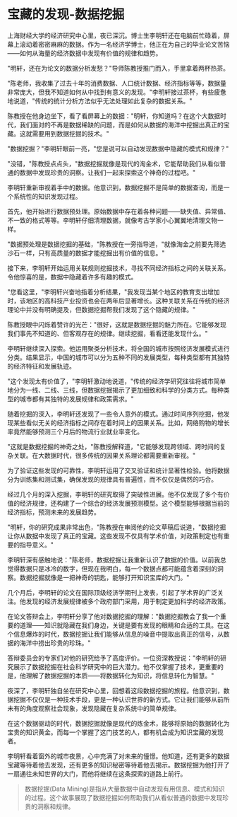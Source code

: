 # 宝藏的发现-数据挖掘

上海财经大学的经济研究中心里，夜已深沉。博士生李明轩还在电脑前忙碌着，屏幕上滚动着密密麻麻的数据。作为一名经济学博士，他正在为自己的毕业论文苦恼——如何从海量的经济数据中发现有价值的规律和趋势。

"明轩，还在为论文的数据分析发愁？"导师陈教授推门而入，手里拿着两杯热茶。

"陈老师，我收集了过去十年的消费数据、人口统计数据、经济指标等等，数据量非常庞大，但我不知道如何从中找到有意义的发现。"李明轩接过茶杯，有些疲惫地说道，"传统的统计分析方法似乎无法处理如此复杂的数据关系。"

陈教授在他身边坐下，看了看屏幕上的数据："明轩，你知道吗？在这个大数据时代，我们面对的不再是数据稀缺的问题，而是如何从数据的海洋中挖掘出真正的宝藏。这就需要用到数据挖掘的技术。"

"数据挖掘？"李明轩眼前一亮，"您是说可以自动发现数据中隐藏的模式和规律？"

"没错，"陈教授点点头，"数据挖掘就像是现代的淘金术，它能帮助我们从看似普通的数据中发现珍贵的洞察。让我们一起来探索这个神奇的过程吧。"

李明轩重新审视着手中的数据。他意识到，数据挖掘不是简单的数据查询，而是一个系统性的知识发现过程。

首先，他开始进行数据预处理。原始数据中存在着各种问题——缺失值、异常值、不一致的格式等等。李明轩仔细清理数据，就像考古学家小心翼翼地清理文物一样。

"数据预处理是数据挖掘的基础，"陈教授在一旁指导道，"就像淘金之前要先筛选沙石一样，只有高质量的数据才能挖掘出有价值的信息。"

接下来，李明轩开始运用关联规则挖掘技术，寻找不同经济指标之间的关联关系。令他惊喜的是，数据中隐藏着许多有趣的模式。

"您看这里，"李明轩兴奋地指着分析结果，"我发现当某个地区的教育支出增加时，该地区的高科技产业投资也会在两年后显著增长。这种关联关系在传统的经济理论中并没有明确提及，但数据挖掘帮我们发现了这个隐藏的规律。"

陈教授眼中闪烁着赞许的光芒："很好，这就是数据挖掘的魅力所在。它能够发现我们事先不知道的、但客观存在的规律。继续挖掘，看看还能发现什么。"

李明轩继续深入探索。他运用聚类分析技术，将全国的城市按照经济发展模式进行分类。结果显示，中国的城市可以分为五种不同的发展类型，每种类型都有其独特的经济特征和发展轨迹。

"这个发现太有价值了，"李明轩激动地说道，"传统的经济学研究往往将城市简单地分为一线、二线、三线，但数据挖掘揭示了更加细致和科学的分类方式。每种类型的城市都有其独特的发展规律和政策需求。"

随着挖掘的深入，李明轩还发现了一些令人意外的模式。通过时间序列挖掘，他发现某些看似无关的经济指标之间存在着时间上的因果关系。比如，网络购物的增长率竟然能够预测三个月后的物流行业就业率变化。

"这就是数据挖掘的神奇之处，"陈教授解释道，"它能够发现跨领域、跨时间的复杂关联。在大数据时代，很多传统的因果关系理论都需要重新审视。"

为了验证这些发现的可靠性，李明轩运用了交叉验证和统计显著性检验。他将数据分为训练集和测试集，确保发现的规律具有普遍性，而不仅仅是偶然的巧合。

经过几个月的深入挖掘，李明轩的研究取得了突破性进展。他不仅发现了多个有价值的经济规律，还构建了一个综合的经济发展预测模型。这个模型能够根据当前的经济指标，预测未来的发展趋势。

"明轩，你的研究成果非常出色，"陈教授在审阅他的论文草稿后说道，"数据挖掘让你从数据中发现了真正的宝藏。这些发现不仅具有学术价值，对政策制定也有重要的指导意义。"

李明轩深有感触地说："陈老师，数据挖掘让我重新认识了数据的价值。以前我总觉得数据只是冰冷的数字，但现在我明白，每一个数据点都可能蕴含着深刻的洞察。数据挖掘就像是一把神奇的钥匙，能够打开知识宝库的大门。"

几个月后，李明轩的论文在国际顶级经济学期刊上发表，引起了学术界的广泛关注。他发现的经济发展规律被多个政府部门采用，用于制定更加科学的经济政策。

在论文答辩会上，李明轩分享了他对数据挖掘的理解："数据挖掘教会了我一个重要的道理——知识就隐藏在我们身边，关键是要有发现的眼睛和合适的工具。在这个信息爆炸的时代，数据挖掘让我们能够从信息的噪音中提取出真正的信号，从数据的海洋中捞出珍贵的珍珠。"

答辩委员会的专家们对他的研究给予了高度评价。一位资深教授说："李明轩的研究展示了数据挖掘在社会科学研究中的巨大潜力。他不仅掌握了技术，更重要的是，他理解了数据挖掘的本质——将数据转化为知识，将信息转化为智慧。"

夜深了，李明轩独自坐在研究中心里，回想着这段数据挖掘的旅程。他意识到，数据挖掘不仅仅是一种技术手段，更是一种认识世界的新方式。它让我们能够从前所未有的角度观察社会现象，发现隐藏在复杂系统中的简单规律。

在这个数据驱动的时代，数据挖掘就像是现代的炼金术，能够将原始的数据转化为宝贵的知识黄金。而每一个掌握了这门技艺的人，都有机会成为知识宝藏的发现者。

李明轩看着窗外的城市夜景，心中充满了对未来的憧憬。他知道，还有更多的数据宝藏等待着他去发现，还有更多的知识秘密等待着他去揭示。数据挖掘为他打开了一扇通往未知世界的大门，而他将继续在这条探索的道路上前行。

> 数据挖掘(Data Mining)是指从大量数据中自动发现有用信息、模式和知识的过程。这个故事展现了数据挖掘如何帮助我们从看似普通的数据中发现珍贵的洞察和规律。 